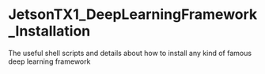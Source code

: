 # JetsonTX1_DeepLearningFramework_Installation
The useful shell scripts and details about how to install any kind of famous deep learning framework
